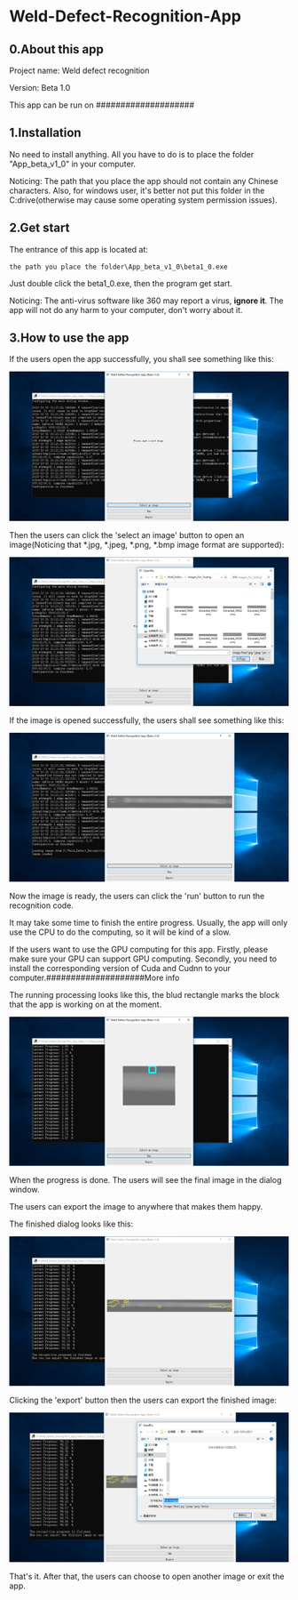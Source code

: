 # Weld-Defect-Recognition-App

## 0.About this app

Project name: Weld defect recognition

Version: Beta 1.0

This app can be run on ####################

## 1.Installation

No need to install anything. All you have to do is to place the folder "App_beta_v1_0" in your computer. 

Noticing: The path that you place the app should not contain any Chinese characters. Also, for windows user, it's better not put this folder in the C:drive(otherwise may cause some operating system permission issues).


## 2.Get start

The entrance of this app is located at:

```
the path you place the folder\App_beta_v1_0\beta1_0.exe
```

Just double click the beta1_0.exe, then the program get start.

Noticing: The anti-virus software like 360 may report a virus, **ignore it**. The app will not do any harm to your computer, don't worry about it.


## 3.How to use the app

If the users open the app successfully, you shall see something like this:

<div align=center>
<img src="https://github.com/ChenZuzhi/Weld-Defect-Recognition-App/blob/master/ImgsForReadme/1.png">
</div>
</div>
</div>

Then the users can click the 'select an image' button to open an image(Noticing that *.jpg, *.jpeg, *.png, *.bmp image format are supported):

<div align=center>
<img src="https://github.com/ChenZuzhi/Weld-Defect-Recognition-App/blob/master/ImgsForReadme/2.png">
</div>



If the image is opened successfully, the users shall see something like this:

<div align=center>
<img src="https://github.com/ChenZuzhi/Weld-Defect-Recognition-App/blob/master/ImgsForReadme/3.png">
</div>



Now the image is ready, the users can click the 'run' button to run the recognition code.

It may take some time to finish the entire progress. Usually, the app will only use the CPU to do the computing, so it will be kind of a slow. 

If the users want to use the GPU computing for this app. Firstly, please make sure your GPU can support GPU computing. Secondly, you need to install the corresponding version of Cuda and Cudnn to your computer.####################More info

The running processing looks like this, the blud rectangle marks the block that the app is working on at the moment.

<div align=center>
<img src="https://github.com/ChenZuzhi/Weld-Defect-Recognition-App/blob/master/ImgsForReadme/4.png">
</div>



When the progress is done. The users will see the final image in the dialog window.

The users can export the image to anywhere that makes them happy.

The finished dialog looks like this:

<div align=center>
<img src="https://github.com/ChenZuzhi/Weld-Defect-Recognition-App/blob/master/ImgsForReadme/5.png">
</div>



Clicking the 'export' button then the users can export the finished image:

<div align=center>
<img src="https://github.com/ChenZuzhi/Weld-Defect-Recognition-App/blob/master/ImgsForReadme/6.png">
</div>



That's it. After that, the users can choose to open another image or exit the app.
